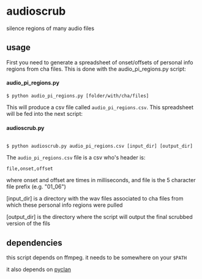 # audioscrub

silence regions of many audio files



## usage

First you need to generate a spreadsheet of onset/offsets of personal info regions from cha files.
This is done with the audio_pi_regions.py script:

#### audio_pi_regions.py


```
$ python audio_pi_regions.py [folder/with/cha/files]
```

This will produce a csv file called ```audio_pi_regions.csv```. This spreadsheet will be fed into the next script:

#### audioscrub.py

```

$ python audioscrub.py audio_pi_regions.csv [input_dir] [output_dir]
```

The ```audio_pi_regions.csv``` file is a csv who's header is:

```file,onset,offset```

where onset and offset are times in milliseconds, and file is the 5 character file prefix (e.g. "01_06")

[input_dir] is a directory with the wav files associated to cha files from which these personal info regions were pulled

[output_dir] is the directory where the script will output the final scrubbed version of the fils


## dependencies

this script depends on ffmpeg. it needs to be somewhere on your ```$PATH```

it also depends on [pyclan](https://github.com/SeedlingsBabylab/pyclan)